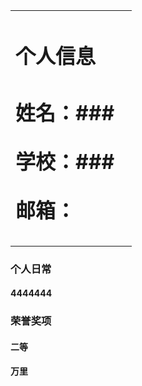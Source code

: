 <table border="0">
  <tr>
    <td width="90%">
      <h1>个人信息<h1>
      <p><b>姓名：###</b></p>
      <p><b>学校：###</b></p>
      <p><b>邮箱：</b></p>
  </tr>
  </table>
  
### 个人日常
#### 4444444

### 荣誉奖项
#### 二等
#### 万里
